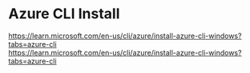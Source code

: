 # Azure CLI Install
https://learn.microsoft.com/en-us/cli/azure/install-azure-cli-windows?tabs=azure-cli  
https://learn.microsoft.com/en-us/cli/azure/install-azure-cli-windows?tabs=azure-cli

